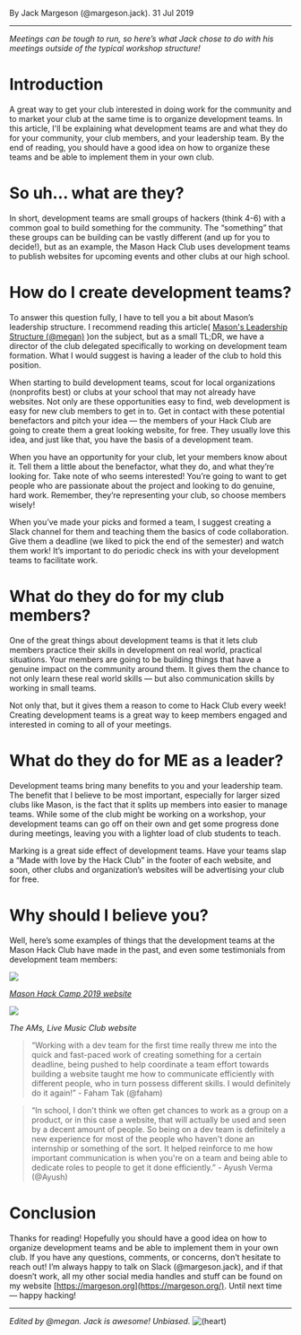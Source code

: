 By Jack Margeson (@margeson.jack). 31 Jul 2019

---

_Meetings can be tough to run, so here’s what Jack chose to do with his meetings outside of the typical workshop structure!_

# Introduction

A great way to get your club interested in doing work for the community and to market your club at the same time is to organize development teams. In this article, I'll be explaining what development teams are and what they do for your community, your club members, and your leadership team. By the end of reading, you should have a good idea on how to organize these teams and be able to implement them in your own club.

# So uh… what are they?

In short, development teams are small groups of hackers (think 4-6) with a common goal to build something for the community. The “something” that these groups can be building can be vastly different (and up for you to decide!), but as an example, the Mason Hack Club uses development teams to publish websites for upcoming events and other clubs at our high school.

# How do I create development teams?

To answer this question fully, I have to tell you a bit about Mason’s leadership structure. I recommend reading this article( [Mason's Leadership Structure (@megan)](../Mason's-Leadership-Structure-(@megan).md) )on the subject, but as a small TL;DR, we have a director of the club delegated specifically to working on development team formation. What I would suggest is having a leader of the club to hold this position.

When starting to build development teams, scout for local organizations (nonprofits best) or clubs at your school that may not already have websites. Not only are these opportunities easy to find, web development is easy for new club members to get in to. Get in contact with these potential benefactors and pitch your idea — the members of your Hack Club are going to create them a great looking website, for free. They usually love this idea, and just like that, you have the basis of a development team.

When you have an opportunity for your club, let your members know about it. Tell them a little about the benefactor, what they do, and what they’re looking for. Take note of who seems interested! You’re going to want to get people who are passionate about the project and looking to do genuine, hard work. Remember, they’re representing your club, so choose members wisely!

When you’ve made your picks and formed a team, I suggest creating a Slack channel for them and teaching them the basics of code collaboration. Give them a deadline (we liked to pick the end of the semester) and watch them work! It’s important to do periodic check ins with your development teams to facilitate work.

# What do they do for my club members?

One of the great things about development teams is that it lets club members practice their skills in development on real world, practical situations. Your members are going to be building things that have a genuine impact on the community around them. It gives them the chance to not only learn these real world skills — but also communication skills by working in small teams.

Not only that, but it gives them a reason to come to Hack Club every week! Creating development teams is a great way to keep members engaged and interested in coming to all of your meetings.

# What do they do for ME as a leader?

Development teams bring many benefits to you and your leadership team. The benefit that I believe to be most important, especially for larger sized clubs like Mason, is the fact that it splits up members into easier to manage teams. While some of the club might be working on a workshop, your development teams can go off on their own and get some progress done during meetings, leaving you with a lighter load of club students to teach.

Marking is a great side effect of development teams. Have your teams slap a “Made with love by the Hack Club” in the footer of each website, and soon, other clubs and organization’s websites will be advertising your club for free.

# Why should I believe you?

Well, here’s some examples of things that the development teams at the Mason Hack Club have made in the past, and even some testimonials from development team members:

![](https://cloud-3oid2r0cx.vercel.app/1pasted_image_0.png)

[_Mason Hack Camp 2019 website_](https://web.archive.org/web/20201024151413/https://camp.masonhackclub.com/)  

![](https://cloud-3oid2r0cx.vercel.app/0pasted_image_1.png)

_The AMs, Live Music Club website_

> “Working with a dev team for the first time really threw me into the quick and fast-paced work of creating something for a certain deadline, being pushed to help coordinate a team effort towards building a website taught me how to communicate efficiently with different people, who in turn possess different skills. I would definitely do it again!” - Faham Tak (@faham)

> “In school, I don't think we often get chances to work as a group on a product, or in this case a website, that will actually be used and seen by a decent amount of people. So being on a dev team is definitely a new experience for most of the people who haven't done an internship or something of the sort. It helped reinforce to me how important communication is when you're on a team and being able to dedicate roles to people to get it done efficiently.” - Ayush Verma (@Ayush)

# Conclusion

Thanks for reading! Hopefully you should have a good idea on how to organize development teams and be able to implement them in your own club. If you have any questions, comments, or concerns, don’t hesitate to reach out! I’m always happy to talk on Slack (@margeson.jack), and if that doesn’t work, all my other social media handles and stuff can be found on my website [https://margeson.org](https://margeson.org/). Until next time — happy hacking!

---

_Edited by @megan. Jack is awesome! Unbiased._ ![(heart)](https://cloud-3oid2r0cx.vercel.app/2heart.png)